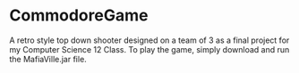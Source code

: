 # CommodoreGame
A retro style top down shooter designed on a team of 3 as a final project for my Computer Science 12 Class. To play the game, simply download and run the MafiaVille.jar file.
